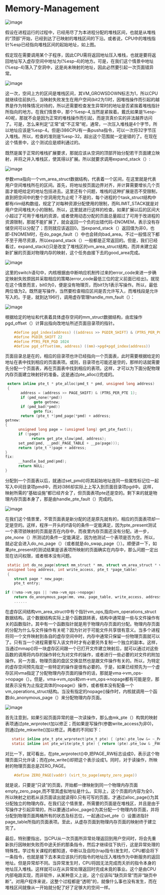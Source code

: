 # Memory-Management

![image](https://github.com/wangdongyu1989/Memory-Management/blob/master/images/%E5%86%85%E5%AD%98%E6%98%A0%E5%B0%8420170405i.jpg "空间分布")

假设在进程运行的过程中，已经用尽了为本进程分配的堆栈区间，也就是从堆栈的“顶部”开始，已经到达了已映射的堆栈区间的下沿。或者说，CPU中的堆栈指针%esp已经指向堆栈区间的起始地址，如上图。

假定现在需要调用某个子程序，因此CPU需将返回地址压入堆栈，也就是要将返回地址写入虚存空间中地址为(%esp-4)的地方。可是，在我们这个情景中地址(%esp-4)落入了空洞中，这是尚未映射的地址，因此必然要引起一次页面错异常。

![image](https://github.com/wangdongyu1989/Memory-Management/blob/master/images/%E5%86%85%E5%AD%98%E6%98%A0%E5%B0%8420170405j.jpg "空间分布")

这一次，空间上方的区间是堆栈区间，其VM_GROWSDOWN标志为1，所以CPU就继续往前执行。当映射失败发生在用户空间(bit2为1)时，因堆栈操作而引起的越界是作为特殊情况对待的，所以还需要检查发生异常时的地址是否紧挨着堆栈指针所指向的地方。在我们情景中，那个%esp-4,当然是紧挨着。戴氏如果是%esp-40呢，那就不会是因为正常的堆栈操作而引起，而是货真价实的非法越界访问了。可是，怎么来判定“正常”或“不正常”呢，通常，一次压入堆栈是4个字节，所以地址应该是%esp-4。但是i386CPU有一条pusha指令，可以一次将32字节压入堆栈。所以，检查的准则是%esp-32。超出这个范围就一定是错的了。在现在这个情景中，这个测试应是顺利通过的。

既然是属于正常的堆栈扩展要求，那就应该从空洞的顶部开始分配若干页面建立映射，并将之并入堆栈区，使其得以扩展。所以就要求调用expand_stack（）:

![image](https://github.com/wangdongyu1989/Memory-Management/blob/master/images/%E5%86%85%E5%AD%98%E6%98%A0%E5%B0%8420170405k.jpg "空间分布")

参数vma指向一个vm_area_struct数据结构，代表着一个区间，在这里就是代表用户空间堆栈所在的区间。首先，将地址按页面边界对齐，并计算需要增长几个页面才能吧给定的地址包括进去。这里还有个问题，堆栈的这种扩展是否不受限制，直到把空间中的整个空洞用完为止呢？不是的，每个进程的个task_struct结构中都有rlim结构数组，规定了对每种资源分配使用的限制，而RLIMIT_STACK就是对用户空间堆栈大小的限制。所以，这里就进行这样的检查。如果扩展以后的区间大小超过了可用于堆栈的资源，或者使用动态分配的页面总量超过了可用于改进程的资源限制，那就不能扩展了，就会返回一个负的出错代码-ENOMEM，表示没有存储空间可以分配了；否则就应该返回0。当expand_stack（）返回值为非0，也即-ENOMEM时，在do_page_fault（）中也会转向bad_area。不过一般情况下都不至于用尽资源，所以expand_stack（）一般都是正常返回的。但是，我们已经看过，expand_stack()只是改变了堆栈区的vm_area_struct结构，而并未建立起新扩展的页面对物理内存的映射，这个任务由接下去的good_area完成。

![image](https://github.com/wangdongyu1989/Memory-Management/blob/master/images/%E5%86%85%E5%AD%98%E6%98%A0%E5%B0%8420170406a.jpg "空间分布")

这里的switch语句中，内核根据由中断响应机制传过来的error_code来进一步确定映射失败原因并采取相应的策略(error_code最低三位的定义前面已给出)。就现在这个情景而言，bit0为0，便是没有物理页，而bit1为1表示写操作。所以，最低两位值为2。既然是写操作，当然要检查相应区间是否允许写入，而堆栈段是允许写入的。于是，就到达196行，调用虚存管理handle_mm_fault（）：

![image](https://github.com/wangdongyu1989/Memory-Management/blob/master/images/%E5%86%85%E5%AD%98%E6%98%A0%E5%B0%8420170406b.jpg "空间分布")

根据给定的地址和代表着具体虚存空间的mm_struct数据结构，由宏操作pgd_offset（）计算出指向改地址所述页面目录项的指针。
```c
    #define pgd_index(address) ((address >> PGDIR_SHIFT) & (PTRS_PER_PGD1))
    #define PGDIR_SHIFT 22
    #define PTRS_PER_PGD 1024
    #define pgd_offset(mm, address) ((mm)->pgd+pgd_index(address))
```

页面目录总是在的，相应的目录项也许已经指向一个页面表，此时需要根据给定的地址在表中找到相应的页面表项。或则，目录项也可能还是空的，那样的话就需要先分配一个页面表，再在页面表中找到相应的表项。这样，才可以为下面分配物理内存页面建立映射好的准备。这是通过pte_alloc()完成的。

```c
 extern inline pte_t * pte_alloc(pmd_t * pmd, unsigned long address)
 {
       address = (address >> PAGE_SHIFT) & (PTRS_PER_PTE 1);
       if (pmd_none(*pmd))
             goto getnew;
       if (pmd_bad(*pmd))
             goto fix;
       return (pte_t *)pmd_page(*pmd) + address;
getnew:
{ 
      unsigned long page = (unsigned long) get_pte_fast();
      if (!page)
            return get_pte_slow(pmd, address);
      set_pmd(pmd, __pmd(_PAGE_TABLE + __pa(page)));
      return (pte_t *)page + address;
}
fix:
      __handle_bad_pmd(pmd);
      return NULL;
}
```

分配到一个页面表以后，就通过set_pmd()将其起始地址连同一些属性标记位一起写入中间目录项pmd中，而对i386却实际上上写入到页面目录项pgd中。这样，映射所需的“基础设施”都已经齐全了，但页面表项pte还是空的。剩下来的就是物理内存页面本身了，那是由handle_pte_fault（）完成的。

![image](https://github.com/wangdongyu1989/Memory-Management/blob/master/images/%E5%86%85%E5%AD%98%E6%98%A0%E5%B0%8420170406c.jpg "空间分布")

在我们这个情景里，不管页面表是新分配的还是原先就有的，相应的页面表项却一定是空的。这样，程序一开头的if语句的条件一定能满足，因为pte_present测试一个表项锁映射的页面是否在内存中，而夜里内存页面还没有分配。进一步，pte_none（）所测试的条件一定能满足，因为他测试一个表项是否为空。所以，就必定会进入do_no_page（）（或者就是do_swap_page（））。顺便讲一下，如果pte_present的测试结果是该表项所映射的页面确实在内存中，那么问题一定出现在访问权限，或者根本没有问题。

```c
 static int do_no_page(struct mm_struct * mm, struct vm_area_struct * vma,
 unsigned long address, int write_access, pte_t *page_table)
 {
    struct page * new_page;
    pte_t entry;
    
if (!vma->vm_ops || !vma->vm_ops->nopage)
    return do_anonymous_page(mm, vma, page_table, write_access, address);
    ......
```
在虚存区间结构vm_area_struct中有个指针vm_ops,指向vm_operations_struct数据结构。这个数据结构实际上是个函数跳转表，结构中通常是一些与文件操作有关的函数指针。其中有一个函数指针就是用于物理内存页面的分配。物理内存页面的分配为什么与文件操作有关呢？因为针对于可能文件共享很有意义。当多个进程将同一个文件映射到各自的虚存空间中时，内存中通常只保留一份物理页面就可以了。只有当一个进程需要写入该文件时才有必要另外复制一个独立的副本。这样，当通过mmap()将一块虚存区间跟一个已打开文件建立映射后，就可以通过对这些函数的调用将内存的操作转化为对文件的操作，或者进行一些必要的对文件的附加操作。另一方面，物理页面的盘区交换显然也是跟文件操作有关的。所以，为特定的虚存空间预先指定一些特定的操作是很有必要的。于是，如果已经预先为一个虚存区间vma指定了分配物理内存页面的操作的话，那就是vma->vm_ops->nopage（）。但是，vma->vm_ops和vm->vm_ops->nopage都有可能是空，那就表示没有为止指定具体的nopage(）操作，或者根本没有配备一个vm_operations_struct结构。当没有指定的nopage()操作时，内核就调用一个函数do_anonymous_page（）来分配物理内存页面。

![image](https://github.com/wangdongyu1989/Memory-Management/blob/master/images/%E5%86%85%E5%AD%98%E6%98%A0%E5%B0%8420170407a.jpg "空间分布")

首先注意到，如果引起页面异常的是一次读操作，那么由mk_pte（）构筑的映射表项通过pte_wrprotect加以修正；而如果是写操作(参数write_access为非0)，则通过pte_mkwrite()加以修正。两者的不同如下：

```c
   static inline pte_t pte_wrprotect(pte_t pte) { (pte).pte_low &= ~_PAGE_RW; return pte; }
   static inline int pte_write(pte_t pte) { return (pte).pte_low & _PAGE_RW; }
```

对比一下，就可看出，在pte_wrprotect()中,把PAGE_RW标志设成0，表示这个物理页面只允许读；而在pte_write()却把这个表示设成1。同时，对于读操作，所映射的物理页面总是ZERO_PAGE。
```c
    #define ZERO_PAGE(vaddr) (virt_to_page(empty_zero_page))
```
就是说，只要是“只读”的页面，开始都一律映射到同一个物理内存页面empty_zero_page,而不管其虚拟地址是什么。实际上，这个页面的内容为全0，所以映射之初若从该页面读出就读得0.只有可写的页面，才通过alloc_page()为其分配独立的物理内存。在我们这个情景里，所需要的页面是在堆栈区，并且是由于写操作才引起异常的，所以要通过alloc_page()为其分配一个物理内存页面，并将分配到物理页面两桶所有的状态及标志位，一起通过set_pte（）设置进指针page_table所指的页面表项。至此，从虚存页面到物理内存页面的映射终于建立完了。

最后，特别要指出，当CPU从一次页面所异常处理返回到用户空间时，将会先重新执行因映射失败而中途夭折的那条指令，然后才继续往下执行，这是异常处理的特殊性。学过有关课程的都知道，中断以及自险(trap指令)发生时，CPU都会将下一条指令，也就是接下去本来应该执行的指令的地址压入堆栈作为中断服务的返回地址。但是异常却不同。当异常发生时，CPU将因无法完成而夭折的指令本身的地址压入堆栈。这样就可以在从异常处理返回时完成未竟的事业。这个是由CPU内部电路实现，而非软件，从某种意义上说，这个应该叫“缺页异常”而非“缺页中断”。对用户程序来说，这整个过程都是“透明”的，就像什么事也没有发生，而在堆栈区间就像从一开始就分配了好了足够大的空间一样。
